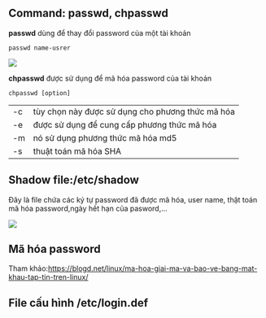 ## Command: passwd, chpasswd

**passwd** dùng để thay đổi password của một tài khoản

`passwd name-usrer`

<img src="https://i.imgur.com/DcgCBGl.png">

**chpasswd** được sử dụng để mã hóa password của tài khoản

`chpasswd [option]`

|  |  | 
|---|----|
|-c| tùy chọn này được sử dụng cho phương thức mã hóa|
|-e| được sử dụng để cung cấp phương thức mã hóa|
|-m | nó sử dụng phương thức mã hóa md5|
|-s| thuật toán mã hóa SHA|

## Shadow file:/etc/shadow

Đây là file chứa các ký tự password đã được mã hóa, user name, thật toán mã hóa password,ngày hết hạn của pasword,...

<img src="https://i.imgur.com/U8tjURJ.png">

## Mã hóa password
Tham khảo:https://blogd.net/linux/ma-hoa-giai-ma-va-bao-ve-bang-mat-khau-tap-tin-tren-linux/

## File cấu hình /etc/login.def
